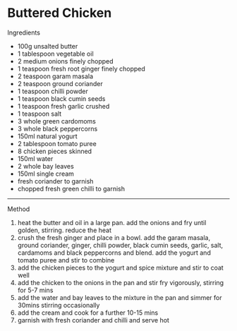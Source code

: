 # Buttered Chicken

Ingredients

-   100g unsalted butter
-   1 tablespoon vegetable oil
-   2 medium onions finely chopped
-   1 teaspoon fresh root ginger finely chopped
-   2 teaspoon garam masala
-   2 teaspoon ground coriander
-   1 teaspoon chilli powder
-   1 teaspoon black cumin seeds
-   1 teaspoon fresh garlic crushed
-   1 teaspoon salt
-   3 whole green cardomoms
-   3 whole black peppercorns
-   150ml natural yogurt
-   2 tablespoon tomato puree
-   8 chicken pieces skinned
-   150ml water
-   2 whole bay leaves
-   150ml single cream
-   fresh coriander to garnish
-   chopped fresh green chilli to garnish

--------------------------------------------------------------------------------

Method

1.  heat the butter and oil in a large pan. add the onions and fry until golden,
    stirring. reduce the heat
2.  crush the fresh ginger and place in a bowl. add the garam masala, ground
    coriander, ginger, chilli powder, black cumin seeds, garlic, salt, cardamoms
    and black peppercorns and blend. add the yogurt and tomato puree and stir to
    combine
3.  add the chicken pieces to the yogurt and spice mixture and stir to coat well
4.  add the chicken to the onions in the pan and stir fry vigorously, stirring
    for 5-7 mins
5.  add the water and bay leaves to the mixture in the pan and simmer for 30mins
    stirring occasionally
6.  add the cream and cook for a further 10-15 mins
7.  garnish with fresh coriander and chilli and serve hot

